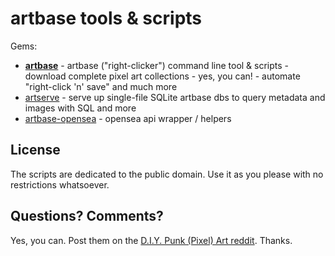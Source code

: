 # artbase tools & scripts


Gems:

- [**artbase**](artbase) - artbase ("right-clicker") command line tool & scripts - download complete pixel art collections - yes, you can! - automate "right-click 'n' save" and much more
- [artserve](artserve) - serve up single-file SQLite artbase dbs to query metadata and images with SQL and more
- [artbase-opensea](artbase-opensea)  - opensea api wrapper / helpers






## License

The scripts are dedicated to the public domain.
Use it as you please with no restrictions whatsoever.



## Questions? Comments?

Yes, you can. Post them on the [D.I.Y. Punk (Pixel) Art reddit](https://old.reddit.com/r/DIYPunkArt). Thanks.



